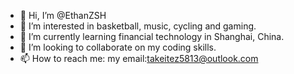 - 👋 Hi, I’m @EthanZSH
- 👀 I’m interested in basketball, music, cycling and gaming.
- 🌱 I’m currently learning financial technology in Shanghai, China.
- 💞️ I’m looking to collaborate on my coding skills.
- 📫 How to reach me: my email:takeitez5813@outlook.com

<!---
EthanZSH/EthanZSH is a ✨ special ✨ repository because its `README.md` (this file) appears on your GitHub profile.
You can click the Preview link to take a look at your changes.
--->
